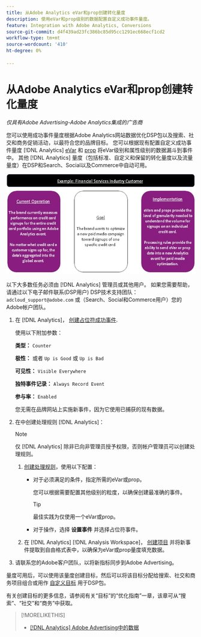 ```yaml
---
title: 从Adobe Analytics eVar和prop创建转化量度
description: 使用eVar和prop级别的数据配置自定义成功事件量度。
feature: Integration with Adobe Analytics, Conversions
source-git-commit: d4f439ad23fc386bc85d95cc1291ec668ecf1cd2
workflow-type: tm+mt
source-wordcount: '410'
ht-degree: 0%

---
```


# 从Adobe Analytics eVar和prop创建转化量度

*仅具有Adobe Advertising-Adobe Analytics集成的广告商*

您可以使用成功事件量度根据Adobe Analytics网站数据优化DSP包以及搜索、社交和商务促销活动，以最符合您的品牌目标。 您可以根据现有配置自定义成功事件量度 [!DNL Analytics] [eVar](https://experienceleague.adobe.com/docs/analytics/components/dimensions/evar.html) 和 [prop](https://experienceleague.adobe.com/docs/analytics/components/dimensions/prop.html) 将eVar级别和属性级别的数据漏斗到事件中。 其他 [!DNL Analytics] 量度（包括标准、自定义和保留的转化量度以及流量量度）在DSP和Search、Social以及Commerce中自动可用。

![使用示例](/help/integrations/assets/a4adc-conversion-evar-example.jpg "使用示例")

以下大多数任务必须由 [!DNL Analytics] 管理员或其他用户。 如果您需要帮助，请通过以下电子邮件联系(DSP用户) DSP技术支持团队： `adcloud_support@adobe.com` 或（Search、Social和Commerce用户）您的Adobe帐户团队。

1. 在 [!DNL Analytics]， [创建占位符成功事件](https://experienceleague.adobe.com/docs/analytics/admin/admin-tools/manage-report-suites/edit-report-suite/conversion-variables/success-events/success-event.html?lang=en).

   使用以下附加参数：

   **类型：** `Counter`

   **极性：**  或者 `Up is Good` 或 `Up is Bad`

   **可见性：** `Visible Everywhere`

   **独特事件记录：** `Always Record Event`

   **参与率：** `Enabled`

   您无需在品牌网站上实施新事件，因为它使用已捕获的现有数据。

1. 在中创建处理规则 [!DNL Analytics]：

   >[!NOTE]
   >
   >仅 [!DNL Analytics] 除非已向非管理员授予权限，否则帐户管理员可以创建处理规则。

   1. [创建处理规则](https://experienceleague.adobe.com/docs/analytics/admin/admin-tools/manage-report-suites/edit-report-suite/report-suite-general/c-processing-rules/c-processing-rules-configuration/t-processing-rules.html?lang=en)，使用以下配置：

      * 对于必须满足的条件，指定所需的eVar或prop。

        您可以根据需要配置其他级别的粒度，以确保创建最准确的事件。

        >[!TIP]
        >
        >最佳实践为仅使用一个eVar或prop。

      * 对于操作，选择 **设置事件** 并选择占位符事件。

   1. 在 [!DNL Analytics] [!DNL Analysis Workspace]， [创建项目](https://experienceleague.adobe.com/docs/analytics/analyze/analysis-workspace/home.html) 并将新事件提取到自由格式表中，以确保为eVar或prop量度填充数据。

1. 请联系您的Adobe客户团队，以将新指标同步到Adobe Advertising。

量度可用后，可以使用该量度创建目标，然后可以将该目标分配给搜索、社交和商务项目组合或用作 [自定义目标](/help/dsp/optimization/custom-goal-about.md) 用于DSP包。

有关创建目标的更多信息，请参阅有关“目标”的“优化指南”一章，该章可从“搜索”、“社交”和“商务”中获取。

>[!MORELIKETHIS]
>
>* [[!DNL Analytics] Adobe Advertising中的数据](/help/integrations/analytics/analytics-data-in-advertising.md)
<!--
>* [](/help/search-social-commerce/admin/conversion-metrics/ ????????)
-->